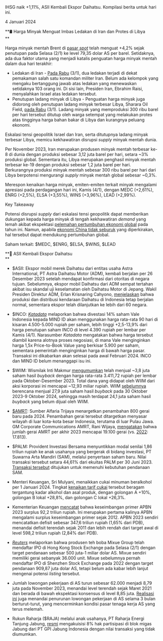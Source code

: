 IHSG naik +1,11%, ASII Kembali Ekspor Daihatsu. Kompilasi berita untuk hari ini.

4 Januari 2024

**🛢 Harga Minyak Menguat Imbas Ledakan di Iran dan Protes di Libya  
**

Harga minyak mentah Brent di [pasar _spot_](https://www.investing.com/currencies/xbr-usd-historical-data) telah menguat +4,2% sejak penutupan pada Selasa (2/1) ke level 79,35 dolar AS per barel. Setidaknya, ada dua faktor utama yang menjadi katalis penguatan harga minyak mentah dalam dua hari terakhir:

- Ledakan di Iran - [Pada Rabu](https://edition.cnn.com/2024/01/03/middleeast/iran-explosions-soleimani-ceremony-intl/index.html) (3/1), dua ledakan terjadi di dekat pemakaman salah satu komandan militer Iran. Belum ada kelompok yang mengaku bertanggung jawab atas ledakan yang menewaskan setidaknya 103 orang ini. Di sisi lain, Presiden Iran, Ebrahim Raisi, menyalahkan Israel atas ledakan tersebut.
- Penutupan ladang minyak di Libya - Penguatan harga minyak juga didorong oleh penutupan ladang minyak terbesar Libya, Sharara Oil Field, [pada Rabu](https://www.reuters.com/markets/commodities/output-libyas-sharara-oilfield-hit-by-protests-engineers-2024-01-03/) (3/1). Ladang minyak yang memproduksi 300 ribu barel per hari tersebut ditutup oleh warga setempat yang melakukan protes atas tingginya harga bahan bakar di Libya dan kurangnya peluang ekonomi.

Eskalasi tensi geopolitik Israel dan Iran, serta ditutupnya ladang minyak terbesar Libya, memicu kekhawatiran disrupsi _supply_ minyak mentah dunia.

Per November 2023, Iran merupakan produsen minyak mentah terbesar ke-8 di dunia dengan produksi sebesar 3,12 juta barel per hari, setara ~3% produksi global. Sementara itu, Libya merupakan penghasil minyak mentah terbesar ke-19 dengan produksi sebesar 1,2 juta barel per hari. Berkurangnya produksi minyak mentah sebesar 300 ribu barel per hari dari Libya berpotensi mengurangi _supply_ minyak mentah global sebesar ~0,3%.

Merespon kenaikan harga minyak, emiten-emiten terkait minyak mengalami apresiasi pada perdagangan hari ini, Kamis (4/1), dengan MEDC (+2,61%), ENRG (+2,5%), ELSA (+3,55%), WINS (+3,96%), LEAD (+2,99%).

Key Takeaway

Potensi disrupsi _supply_ dari eskalasi tensi geopolitik dapat memberikan dukungan kepada harga minyak di tengah kekhawatiran _demand_ yang lemah akibat ekspektasi [pelemahan pertumbuhan ekonomi global](https://www.oecd.org/newsroom/economic-outlook-a-mild-slowdown-in-2024-and-slightly-improved-growth-in-2025.htm) pada tahun ini. Namun, apabila [ekonomi China tidak seburuk](https://asia.nikkei.com/Economy/China-economists-expect-slower-4.6-growth-in-2024#:~:text=The%20economists'%20average%20prediction%20for,to%20the%20COVID%2D19%20pandemic) yang diperkirakan, hal tersebut dapat mendukung pertumbuhan global.

Saham terkait: $MEDC, $ENRG, $ELSA, $WINS, $LEAD

**🚗 ASII Kembali Ekspor Daihatsu  
**

- $ASII: Ekspor mobil merek Daihatsu dari entitas usaha Astra International, PT Astra Daihatsu Motor (ADM), kembali berjalan per 26 Desember 2023 setelah mendapat konfirmasi dari otoritas di negara tujuan. Sebelumnya, ekspor mobil Daihatsu dari ADM sempat tertahan akibat isu skandal uji keselamatan oleh Daihatsu Motor di Jepang. Wakil Presiden Direktur ADM, Erlan Krisnaring Cahyono, [menjelaskan](https://www.idx.co.id/StaticData/NewsAndAnnouncement/ANNOUNCEMENTSTOCK/From_EREP/202401/9359793c93_c1df0596ad.pdf) bahwa produksi dan distribusi kendaraan Daihatsu di Indonesia tetap berjalan normal, sementara ekspor telah dilanjutkan ke lebih dari 60 negara.
- $INCO: _[Katadata](https://katadata.co.id/lonaolavia/finansial/65953b36a76fa/rumor-pasar-divestasi-vale-dikabarkan-di-rp-4500-5000-per-saham)_ melaporkan bahwa divestasi 14% saham Vale Indonesia kepada MIND ID akan menggunakan harga rata-rata 90 hari di kisaran 4.500-5.000 rupiah per saham, lebih tinggi +2,5-13,9% dari harga penutupan saham INCO di level 4.390 rupiah per lembar per Kamis (4/1). Narasumber _Katadata_ mengatakan bahwa harga tersebut diambil karena alotnya proses negosiasi, di mana Vale menginginkan harga 1,5x Price-to-Book Value yang berkisar 5.900 per saham, sementara pemerintah menginginkan harga di bawah harga pasar. Transaksi ini dikabarkan akan selesai pada awal Februari 2024. INCO dan MIND ID belum menanggapi isu ini.
- $WIIM: Wismilak Inti Makmur [mengumumkan](https://www.idx.co.id/StaticData/NewsAndAnnouncement/ANNOUNCEMENTSTOCK/From_EREP/202401/2a0515a235_570ce63ed2.pdf) telah menjual ~3,8 juta saham hasil _buyback_ dengan harga rata-rata 3.411,72 rupiah per lembar pada Oktober-Desember 2023. Total dana yang didapat oleh WIIM dari aksi korporasi ini mencapai ~12,93 miliar rupiah. WIIM [sebelumnya](https://www.idx.co.id/StaticData/NewsAndAnnouncement/ANNOUNCEMENTSTOCK/From_EREP/202310/51b1a8937d_86a8f9a018.pdf) berencana menjual 27,9 juta saham hasil _buyback_ pada 30 Oktober 2023-9 Oktober 2024, sehingga masih terdapat 24,1 juta saham hasil _buyback_ yang belum dijual oleh WIIM.
- [$AMRT](https://emailer.stockbit.com/t/c/3cbd7e28-622a-4b7e-b186-d780d107d95d/018c905c-b4c9-47d2-4402-b795e6644c8b): Sumber Alfaria Trijaya menargetkan penambahan 800 gerai baru pada 2024. Penambahan gerai tersebut ditargetkan menyasar wilayah di luar kota-kota besar Indonesia, terutama di luar Pulau Jawa. GM Corporate Communications AMRT, Rani Wijaya, [mengatakan](https://insight.kontan.co.id/news/sumber-alfaria-trijaya-amrt-tambah-800-gerai-tahun-ini) bahwa jumlah gerai AMRT per akhir 2023 mencapai 19.100 gerai (vs. [2022](https://alfamart.co.id/tentang-perusahaan/sejarah#:~:text=17.813%20gerai%20Perseroan%20beroperasi): 17.813).
- $PALM: Provident Investasi Bersama menyuntikkan modal senilai 1,86 triliun rupiah ke anak usahanya yang bergerak di bidang investasi, PT Suwarna Arta Mandiri (SAM), melalui penyertaan saham baru. Nilai transaksi tersebut setara 44,61% dari ekuitas PALM per 30 Juni 2023. [Transaksi tersebut](https://emailer.stockbit.com/t/c/fba741b2-dc4c-4a97-90e4-30d0869a25e1/018c905c-b4c9-47d2-4402-b795e6644c8b) ditujukan untuk memenuhi kebutuhan pendanaan SAM.

- Menteri Keuangan, Sri Mulyani, menaikkan cukai minuman beralkohol per 1 Januari 2024. Tingkat [kenaikan tarif cukai](https://emailer.stockbit.com/t/c/90ba9fb7-605b-4463-8bab-dd563b4aede5/018c905c-b4c9-47d2-4402-b795e6644c8b) tersebut beragam tergantung kadar alkohol dan asal produk, dengan golongan A +10%, golongan B lokal +28,8%, dan golongan C lokal +26,3%.
- Kementerian Keuangan [mencatat](https://emailer.stockbit.com/t/c/81aa7eba-f704-4550-9e53-9367e90e66bf/018c905c-b4c9-47d2-4402-b795e6644c8b) bahwa keseimbangan primer APBN 2023 surplus 92,2 triliun rupiah. Ini merupakan pertama kalinya APBN mengalami surplus keseimbangan primer sejak 2012. APBN 2023 sendiri mencatatkan defisit sebesar 347,6 triliun rupiah (1,65% dari PDB), menandai defisit terendah sejak 2011 dan lebih rendah dari target awal di level 598,2 triliun rupiah (2,84% dari PDB).
- _[Reuters](https://emailer.stockbit.com/t/c/3b717c21-4f95-4b7f-a485-4cc3b8541deb/018c905c-b4c9-47d2-4402-b795e6644c8b)_ melaporkan bahwa produsen teh boba Mixue Group telah mendaftar IPO di Hong Kong Stock Exchange pada Selasa (2/1) dengan target pendanaan sebesar 500 juta-1 miliar dolar AS. Mixue sendiri memiliki gerai sebanyak 36.000 unit. Mixue sebelumnya pernah mendaftar IPO di Shenzhen Stock Exchange pada 2022 dengan target pendanaan 909,87 juta dolar AS, tetapi belum ada kabar lebih lanjut mengenai potensi _listing_ tersebut.
- Jumlah lowongan pekerjaan di AS turun sebesar 62.000 menjadi 8,79 juta pada November 2023, menandai level terendah sejak Maret 2021 dan berada di bawah ekspektasi konsensus di level 8,85 juta. [Realisasi ini](https://www.bls.gov/news.release/jolts.a.htm) juga menandai penurunan lowongan pekerjaan di AS selama 3 bulan berturut-turut, yang mencerminkan kondisi pasar tenaga kerja AS yang terus melemah.
- Rukun Raharja ($RAJA) melalui anak usahanya, PT Raharja Energi Tanjung Jabung, [resmi](https://www.idx.co.id/StaticData/NewsAndAnnouncement/ANNOUNCEMENTSTOCK/From_EREP/202401/ffa420f492_8fff603dbb.pdf) mengakuisisi 8% hak partisipasi di blok migas Jabung dari PT GPI Jabung Indonesia dengan nilai transaksi yang tidak diumumkan.
